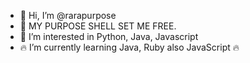 - 👋 Hi, I’m @rarapurpose
- 🌟 MY PURPOSE SHELL SET ME FREE.
- 👀 I’m interested in Python, Java, Javascript
- 🔥 I’m currently learning Java, Ruby also JavaScript 🔥

<!---
rarapurpose/rarapurpose is a ✨ special ✨ repository because its `README.md` (this file) appears on your GitHub profile.
You can click the Preview link to take a look at your changes.
--->
